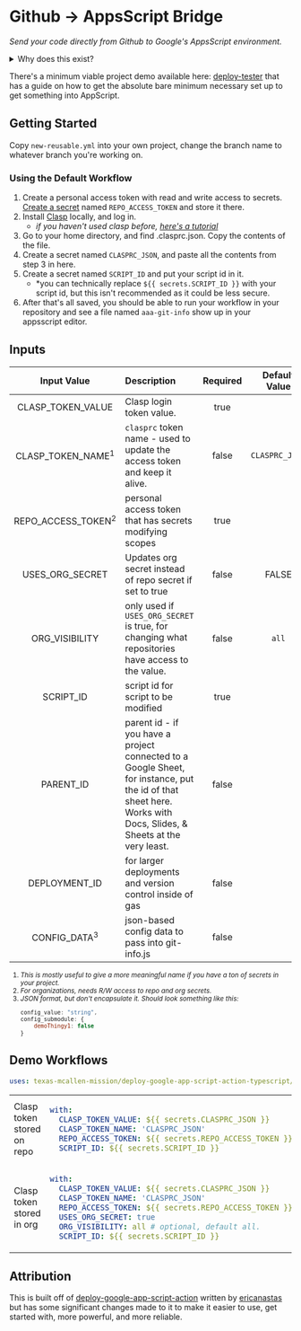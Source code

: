 # Github -> AppsScript Bridge

<!--  WYLO: FIGURE OUT A GOOD NAME FOR THIS PROJECT -->

*Send your code directly from Github to Google's AppsScript environment.*

<details>
  <summary> Why does this exist? </summary>
  
This is a project that got started because we use Google AppsScript a *lot*- we've built a [massive project](githu.com/texas-mcallen-mission/key-indicator-system) on top of it.  Google's internal editor has some problems- it doesn't support TypeScript (which seems like a necessity for a project as large as ours), it's nowhere near as powerful as vsCode is, and it doesn't have a nice dark mode.  To get around these shortcomings, we adapted somebody else's work and made this thing. It's built off of [CLASP](https://github.com/google/clasp), which lets you use your favorite desktop editor to do things, but instead of running CLASP from your computer, you do it *in the cloud* (isn't that cool?)

Part of the reason that we're using this instead of something that uses Google Cloud Platform is that our org doesn't use GCP, but we do have access to AppsScript.

</details>





There's a minimum viable project demo available here: [deploy-tester](https://github.com/texas-mcallen-mission/deploy-tester) that has a guide on how to get the absolute bare minimum necessary set up to get something into AppScript.


## Getting Started

 <!-- - see the wiki, or [the demo repo](https://github.com/texas-mcallen-mission/deploy-tester/) -->

Copy ``new-reusable.yml`` into your own project, change the branch name to whatever branch you're working on.

### Using the Default Workflow

 1. Create a personal access token with read and write access to secrets. 
  [Create a secret](https://docs.github.com/en/actions/security-guides/encrypted-secrets) named ``REPO_ACCESS_TOKEN`` and store it there.
 2. Install [Clasp](https://github.com/google/clasp) locally, and log in.
    * *if you haven't used clasp before, [here's a tutorial](https://codelabs.developers.google.com/codelabs/clasp#0)*
 3. Go to your home directory, and find .clasprc.json.  Copy the contents of the file.
 4. Create a secret named ``CLASPRC_JSON``, and paste all the contents from step 3 in here.
 5. Create a secret named ``SCRIPT_ID`` and put your script id in it.
    * *you can technically replace ``${{ secrets.SCRIPT_ID }}`` with your script id, but this isn't recommended as it could be less secure.
 6. After that's all saved, you should be able to run your workflow in your repository and see a file named ``aaa-git-info`` show up in your appsscript editor.


## Inputs

| Input Value | Description | Required | Default Value |
| :---: | :--- | :---: | :---: |
| CLASP_TOKEN_VALUE | Clasp login token value. |  true |  |
| CLASP_TOKEN_NAME<sup>1</sup> | ``clasprc`` token name - used to update the access token and keep it alive. |  false | ``CLASPRC_JSON`` |
| REPO_ACCESS_TOKEN<sup>2</sup> | personal access token that has secrets modifying scopes  |  true |  |
| USES_ORG_SECRET | Updates org secret instead of repo secret if set to true |  false | FALSE |
| ORG_VISIBILITY | only used if ``USES_ORG_SECRET`` is true, for changing what repositories have access to the value. | false | ``all`` |
| SCRIPT_ID | script id for script to be modified |  true |  |
| PARENT_ID | parent id - if you have a project connected to a Google Sheet, for instance, put the id of that sheet here.  Works with Docs, Slides, & Sheets at the very least. |  false |  |
| DEPLOYMENT_ID | for larger deployments and version control inside of gas |  false |  |
| CONFIG_DATA<sup>3</sup> | json-based config data to pass into git-info.js |  false |  |

<sup>

1. *This is mostly useful to give a more meaningful name if you have a ton of secrets in your project.*
2. *For organizations, needs R/W access to repo and org secrets.*
3. *JSON format, but don't encapsulate it. Should look something like this:*
    ```js
    config_value: "string",
    config_submodule: {
        demoThingy1: false
    }
    ```

</sup>

## Demo Workflows

```yaml
uses: texas-mcallen-mission/deploy-google-app-script-action-typescript/@v3.0.1
```

<table>
<tr>
<td> Clasp token stored on repo </td>
<td> 

```yaml
with:
  CLASP_TOKEN_VALUE: ${{ secrets.CLASPRC_JSON }}
  CLASP_TOKEN_NAME: 'CLASPRC_JSON'
  REPO_ACCESS_TOKEN: ${{ secrets.REPO_ACCESS_TOKEN }}
  SCRIPT_ID: ${{ secrets.SCRIPT_ID }}

```

</td>
</tr>
<tr>
<td> Clasp token stored in org </td>
<td>

```yaml
with:
  CLASP_TOKEN_VALUE: ${{ secrets.CLASPRC_JSON }}
  CLASP_TOKEN_NAME: 'CLASPRC_JSON'
  REPO_ACCESS_TOKEN: ${{ secrets.REPO_ACCESS_TOKEN }}
  USES_ORG_SECRET: true
  ORG_VISIBILITY: all # optional, default all.
  SCRIPT_ID: ${{ secrets.SCRIPT_ID }}
```

</td>
</tr>
</table>


## Attribution

This is built off of [deploy-google-app-script-action](https://GitHub.com/ericanastas/deploy-google-app-script-action) written by [ericanastas](https://github.com/ericanastas) but has some significant changes made to it to make it easier to use, get started with, more powerful, and more reliable.